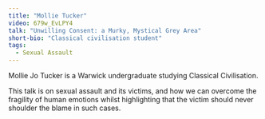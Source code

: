 ```yaml
---
title: "Mollie Tucker"
video: 679w_EvLPY4
talk: "Unwilling Consent: a Murky, Mystical Grey Area"
short-bio: "Classical civilisation student"
tags:
  - Sexual Assault
---
```


Mollie Jo Tucker is a Warwick undergraduate studying Classical Civilisation.

This talk is on sexual assault and its victims, and how we can overcome the
fragility of human emotions whilst highlighting that the victim should never
shoulder the blame in such cases.
